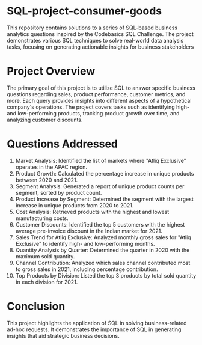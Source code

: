 # SQL-project-consumer-goods

This repository contains solutions to a series of SQL-based business analytics questions inspired by the Codebasics SQL Challenge. The project demonstrates various SQL techniques to solve real-world data analysis tasks, focusing on generating actionable insights for business stakeholders

# Project Overview

The primary goal of this project is to utilize SQL to answer specific business questions regarding sales, product performance, customer metrics, and more. Each query provides insights into different aspects of a hypothetical company's operations. The project covers tasks such as identifying high- and low-performing products, tracking product growth over time, and analyzing customer discounts.

# Questions Addressed

1) Market Analysis: Identified the list of markets where "Atliq Exclusive" operates in the APAC region.
2) Product Growth: Calculated the percentage increase in unique products between 2020 and 2021.
3) Segment Analysis: Generated a report of unique product counts per segment, sorted by product count.
4) Product Increase by Segment: Determined the segment with the largest increase in unique products from 2020 to 2021.
5) Cost Analysis: Retrieved products with the highest and lowest manufacturing costs.
6) Customer Discounts: Identified the top 5 customers with the highest average pre-invoice discount in the Indian market for 2021.
7) Sales Trend for Atliq Exclusive: Analyzed monthly gross sales for "Atliq Exclusive" to identify high- and low-performing months.
8) Quantity Analysis by Quarter: Determined the quarter in 2020 with the maximum sold quantity.
9) Channel Contribution: Analyzed which sales channel contributed most to gross sales in 2021, including percentage contribution.
10) Top Products by Division: Listed the top 3 products by total sold quantity in each division for 2021.
    
# Conclusion
This project highlights the application of SQL in solving business-related ad-hoc requests. It demonstrates the importance of SQL in generating insights that aid strategic business decisions.
